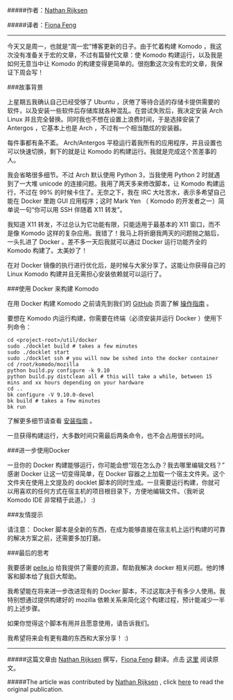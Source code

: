 [](http://docker.u.qiniudn.com/komodo-x11-ssh.png)

#####作者：[Nathan Rijksen](https://twitter.com/NathanRijksen)

#####译者：[Fiona Feng](https://twitter.com/usuede)

***

今天又是周一，也就是“周一宏”博客更新的日子。由于忙着构建 Komodo ，我这次没有准备关于宏的文章，不过有篇替代文章：使 Komodo 构建运行，以及我是如何无意当中让 Komodo 的构建变得更简单的。很抱歉这次没有宏的文章，我保证下周会写！


###故事背景

上星期五我确认自己已经受够了 Ubuntu ，厌倦了等待合适的存储卡提供需要的软件，以及安装一些软件后存储库就各种混乱。在尝试失败后，我决定安装 Arch Linux 并且完全替换。同时我也不想在设置上浪费时间，于是选择安装了 Antergos ，它基本上也是 Arch ，不过有一个相当酷炫的安装器。

每件事都有条不紊。 Arch/Antergos 平稳运行着我所有的应用程序，并且设置也可以快速切换，剩下的就是让 Komodo 的构建运行。我就是完成这个苦差事的人。

我会省略很多细节。不过 Arch 默认使用 Python 3，当我使用 Python 2 时就遇到了一大堆 unicode 的连接问题。我用了两天多来修改脚本，让 Komodo 构建运行，不过在 99% 的时候卡住了。无奈之下，我在 IRC 大吐苦水，表示多希望自己能在 Docker 里跑 GUI 应用程序；这时 Mark Yen （ Komodo 的开发者之一）简单说一句“你可以用 SSH 伴随着 X11 转发”。

我知道 X11 转发，不过总认为它功能有限，只能适用于最基本的 X11 窗口，而不是像 Komodo 这样的复杂应用。我错了！我马上将折磨我两天的问题抛之脑后，一头扎进了 Docker 。差不多一天后我就可以通过 Docker 运行功能齐全的 Komodo 构建了。太美妙了！

在对 Docker 镜像的执行进行优化后，是时候与大家分享了。这能让你获得自己的 Linux Komodo 构建并且无需担心安装依赖就可以运行了。

###使用 Docker 来构建 Komodo

在用 Docker 构建 Komodo 之前请先到我们的 [GitHub](https://github.com/Komodo/KomodoEdit) 页面了解 [操作指南](https://github.com/Komodo/KomodoEdit#building-with-docker) 。

要想在 Komodo 内运行构建，你需要在终端（必须安装并运行 Docker ）使用下列命令：

```
cd <project-root>/util/docker
sudo ./docklet build # takes a few minutes
sudo ./docklet start
sudo ./docklet ssh # you will now be sshed into the docker container
cd /root/komodo/mozilla
python build.py configure -k 9.10
python build.py distclean all # this will take a while, between 15 mins and xx hours depending on your hardware
cd ..
bk configure -V 9.10.0-devel
bk build # takes a few minutes
bk run
```

了解更多细节请查看 [安装指南](https://github.com/Komodo/KomodoEdit/blob/trunk/BUILD.txt) 。

一旦获得构建运行，大多数时间只需最后两条命令，也不会占用很长时间。


###进一步使用Docker

一旦你的 Docker 构建能够运行，你可能会想“现在怎么办？我去哪里编辑文档？” 感谢 Docker 让这一切变得简单，在 Docker 容器之上加载一个宿主文件夹。这个文件夹在使用上文提及的 docklet 脚本的同时生成。一旦需要运行构建，你就可以用喜欢的任何方式在宿主机的项目根目录下，方便地编辑文件。（我听说 Komodo IDE 非常精于此道。） :)


###友情提示

请注意： Docker 脚本是全新的东西，在成为能够直接在宿主机上运行构建的可靠的解决方案之前，还需要多加打磨。


###最后的思考

我要感谢 [pelle.io](http://pelle.io/) 给我提供了需要的资源，帮助我解决 docker 相关问题。他的博客和脚本给了我巨大帮助。

我希望能在将来进一步改进现有的 Docker 脚本，不过这取决于有多少人使用。我特别想通过提供构建好的 mozilla 依赖关系来简化这个构建过程，预计能减少一半的上述步骤。

如果你觉得这个脚本有用并且愿意使用，请告诉我们。

我希望将来会有更有趣的东西和大家分享！ :)

***

#####这篇文章由 [Nathan Rijksen](https://twitter.com/NathanRijksen) 撰写，[Fiona Feng](https://twitter.com/usuede) 翻译。点击 [这里](http://komodoide.com/blog/2014-07/building-komodo-with-docker/) 阅读原文。

#####The article was contributed by [Nathan Rijksen](https://twitter.com/NathanRijksen) , click [here](http://komodoide.com/blog/2014-07/building-komodo-with-docker/) to read the original publication.

